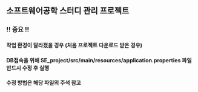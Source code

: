 ## 소프트웨어공학 스터디 관리 프로젝트

### !! 중요 !!

#### 작업 환경이 달라졌을 경우 (처음 프로젝트 다운로드 받은 경우)
#### DB접속을 위해  SE_project/src/main/resources/application.properties 파일 반드시 수정 후 실행
#### 수정 방법은 해당 파일의 주석 참고
